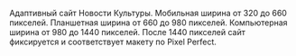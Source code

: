 Адаптивный сайт Новости Культуры. 
Мобильная ширина от 320 до 660 пикселей.
Планшетная ширина от 660 до 980 пикселей.
Компьютерная ширина от 980 до 1440 пикселей.
После 1440 пикселей сайт фиксируется и соответствует макету по Pixel Perfect.
